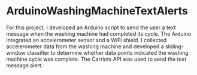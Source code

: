 # ArduinoWashingMachineTextAlerts

For this project, I developed an Arduino script to send the user a text message when the washing machine had completed its cycle.  The Arduino integrated an accelerometer sensor and a WiFi shield.  I collected accelerometer data from the washing machine and developed a sliding-window classifier to determine whether data points indicated the washing machine cycle was complete. The Carriots API was used to send the text message alert.
